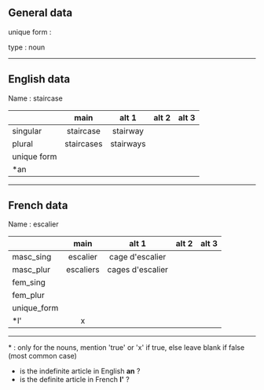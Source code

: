 ## General data

unique form :

type : noun

---

## English data

Name : staircase

|             |    main    |   alt 1   | alt 2 | alt 3 |
| :---------- | :--------: | :-------: | :---: | ----- |
| singular    | staircase  | stairway  |       |       |
| plural      | staircases | stairways |       |       |
| unique form |            |           |       |       |
| \*an        |            |           |       |       |

---

## French data

Name : escalier

|             |   main    |      alt 1       | alt 2 | alt 3 |
| :---------- | :-------: | :--------------: | :---: | :---: |
| masc_sing   | escalier  | cage d'escalier  |       |       |
| masc_plur   | escaliers | cages d'escalier |       |       |
| fem_sing    |           |                  |       |       |
| fem_plur    |           |                  |       |       |
| unique_form |           |                  |       |       |
| \*l'        |     x     |                  |       |       |

---

\* : only for the nouns, mention 'true' or 'x' if true, else leave blank if false (most common case)

- is the indefinite article in English **an** ?
- is the definite article in French **l'** ?
